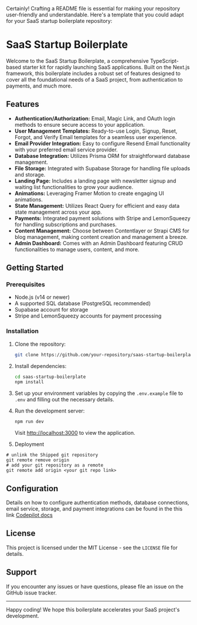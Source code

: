 Certainly! Crafting a README file is essential for making your repository user-friendly and understandable. Here's a template that you could adapt for your SaaS startup boilerplate repository:


# SaaS Startup Boilerplate

Welcome to the SaaS Startup Boilerplate, a comprehensive TypeScript-based starter kit for rapidly launching SaaS applications. Built on the Next.js framework, this boilerplate includes a robust set of features designed to cover all the foundational needs of a SaaS project, from authentication to payments, and much more.

## Features

- **Authentication/Authorization:** Email, Magic Link, and OAuth login methods to ensure secure access to your application.
- **User Management Templates:** Ready-to-use Login, Signup, Reset, Forgot, and Verify Email templates for a seamless user experience.
- **Email Provider Integration:** Easy to configure Resend Email functionality with your preferred email service provider.
- **Database Integration:** Utilizes Prisma ORM for straightforward database management.
- **File Storage:** Integrated with Supabase Storage for handling file uploads and storage.
- **Landing Page:** Includes a landing page with newsletter signup and waiting list functionalities to grow your audience.
- **Animations:** Leveraging Framer Motion to create engaging UI animations.
- **State Management:** Utilizes React Query for efficient and easy data state management across your app.
- **Payments:** Integrated payment solutions with Stripe and LemonSqueezy for handling subscriptions and purchases.
- **Content Management:** Choose between Contentlayer or Strapi CMS for blog management, making content creation and management a breeze.
- **Admin Dashboard:** Comes with an Admin Dashboard featuring CRUD functionalities to manage users, content, and more.

## Getting Started

### Prerequisites

- Node.js (v14 or newer)
- A supported SQL database (PostgreSQL recommended)
- Supabase account for storage
- Stripe and LemonSqueezy accounts for payment processing

### Installation

1. Clone the repository:

   ```bash
   git clone https://github.com/your-repository/saas-startup-boilerplate.git
   ```

2. Install dependencies:

   ```bash
   cd saas-startup-boilerplate
   npm install
   ```

3. Set up your environment variables by copying the `.env.example` file to `.env` and filling out the necessary details.

4. Run the development server:

   ```bash
   npm run dev
   ```

   Visit [http://localhost:3000](http://localhost:3000) to view the application.

5. Deployment 

```
# unlink the Shipped git repository
git remote remove origin
# add your git repository as a remote
git remote add origin <your git repo link>

```

## Configuration

Details on how to configure authentication methods, database connections, email service, storage, and payment integrations can be found in the this link [Codepilot docs](https://docs.codepilot.dev)


## License

This project is licensed under the MIT License - see the `LICENSE` file for details.

## Support

If you encounter any issues or have questions, please file an issue on the GitHub issue tracker.

---

Happy coding! We hope this boilerplate accelerates your SaaS project's development.
